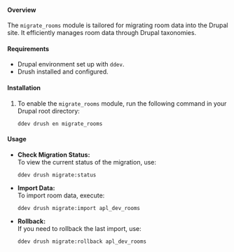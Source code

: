 #### Overview
The `migrate_rooms` module is tailored for migrating room data into the Drupal site. It efficiently manages room data through Drupal taxonomies.

#### Requirements
- Drupal environment set up with `ddev`.
- Drush installed and configured.

#### Installation
1. To enable the `migrate_rooms` module, run the following command in your Drupal root directory:
   ```
   ddev drush en migrate_rooms
   ```

#### Usage
- **Check Migration Status:**  
  To view the current status of the migration, use:
  ```
  ddev drush migrate:status
  ```

- **Import Data:**  
  To import room data, execute:
  ```
  ddev drush migrate:import apl_dev_rooms
  ```

- **Rollback:**  
  If you need to rollback the last import, use:
  ```
  ddev drush migrate:rollback apl_dev_rooms
  ```
